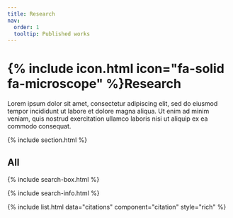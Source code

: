 ```yaml
---
title: Research
nav:
  order: 1
  tooltip: Published works
---
```


# {% include icon.html icon="fa-solid fa-microscope" %}Research

Lorem ipsum dolor sit amet, consectetur adipiscing elit, sed do eiusmod tempor incididunt ut labore et dolore magna aliqua.
Ut enim ad minim veniam, quis nostrud exercitation ullamco laboris nisi ut aliquip ex ea commodo consequat.

{% include section.html %}

<!---
## Highlighted

{% include citation.html lookup="Open collaborative writing with Manubot" style="rich" %}

{% include section.html %}
-->

## All

{% include search-box.html %}

{% include search-info.html %}

{% include list.html data="citations" component="citation" style="rich" %}
